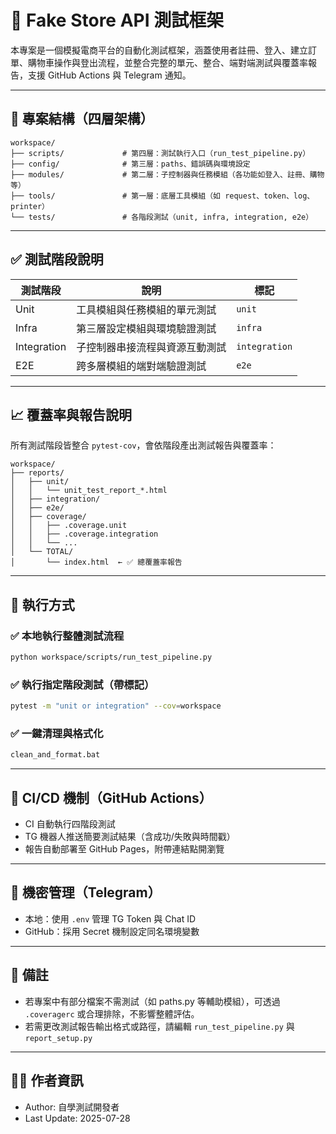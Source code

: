 # 🛒 Fake Store API 測試框架

本專案是一個模擬電商平台的自動化測試框架，涵蓋使用者註冊、登入、建立訂單、購物車操作與登出流程，並整合完整的單元、整合、端對端測試與覆蓋率報告，支援 GitHub Actions 與 Telegram 通知。

---

## 📁 專案結構（四層架構）

```shell
workspace/
├── scripts/             # 第四層：測試執行入口（run_test_pipeline.py）
├── config/              # 第三層：paths、錯誤碼與環境設定
├── modules/             # 第二層：子控制器與任務模組（各功能如登入、註冊、購物等）
├── tools/               # 第一層：底層工具模組（如 request、token、log、printer）
└── tests/               # 各階段測試（unit, infra, integration, e2e）
```

---

## ✅ 測試階段說明

| 測試階段 | 說明                          | 標記       |
|----------|-------------------------------|------------|
| Unit     | 工具模組與任務模組的單元測試  | `unit`     |
| Infra    | 第三層設定模組與環境驗證測試  | `infra`    |
| Integration | 子控制器串接流程與資源互動測試 | `integration` |
| E2E      | 跨多層模組的端對端驗證測試     | `e2e`      |

---

## 📈 覆蓋率與報告說明

所有測試階段皆整合 `pytest-cov`，會依階段產出測試報告與覆蓋率：

```
workspace/
├── reports/
│   ├── unit/
│   │   └── unit_test_report_*.html
│   ├── integration/
│   ├── e2e/
│   ├── coverage/
│   │   ├── .coverage.unit
│   │   ├── .coverage.integration
│   │   └── ...
│   └── TOTAL/
│       └── index.html  ← ✅ 總覆蓋率報告
```

---

## 🚀 執行方式

### ✅ 本地執行整體測試流程

```bash
python workspace/scripts/run_test_pipeline.py
```

### ✅ 執行指定階段測試（帶標記）

```bash
pytest -m "unit or integration" --cov=workspace
```

### ✅ 一鍵清理與格式化

```bash
clean_and_format.bat
```

---

## 🧪 CI/CD 機制（GitHub Actions）

- CI 自動執行四階段測試
- TG 機器人推送簡要測試結果（含成功/失敗與時間戳）
- 報告自動部署至 GitHub Pages，附帶連結點開瀏覽

---

## 🔐 機密管理（Telegram）

- 本地：使用 `.env` 管理 TG Token 與 Chat ID
- GitHub：採用 Secret 機制設定同名環境變數

---

## 📄 備註

- 若專案中有部分檔案不需測試（如 paths.py 等輔助模組），可透過 `.coveragerc` 或合理排除，不影響整體評估。
- 若需更改測試報告輸出格式或路徑，請編輯 `run_test_pipeline.py` 與 `report_setup.py`

---

## 👨‍💻 作者資訊

- Author: 自學測試開發者
- Last Update: 2025-07-28
